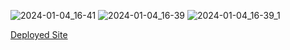 ![2024-01-04_16-41](https://github.com/StefanSchutte/forkify-final-stefan/assets/127427422/4f3561df-a879-49ac-a20f-8dcc50114b7e)
![2024-01-04_16-39](https://github.com/StefanSchutte/forkify-final-stefan/assets/127427422/c9204f6e-447d-4c72-9231-00ad1c73b412)
![2024-01-04_16-39_1](https://github.com/StefanSchutte/forkify-final-stefan/assets/127427422/110bb899-54c0-4601-bf00-1d996ff574a3)

[Deployed Site](https://forkifyfinal-stefan.netlify.app/)
